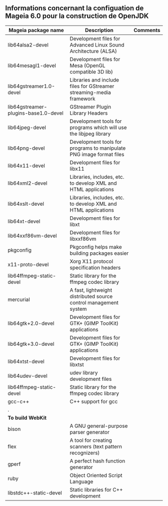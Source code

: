 Informations concernant la configuation de Mageia 6.0 pour la construction de OpenJDK
----
Mageia package name | Description | Comments
---|---|---
lib64alsa2-devel| Development files for Advanced Linux Sound Architecture (ALSA)|  
lib64mesagl1-devel|Development files for Mesa (OpenGL compatible 3D lib)|  
lib64gstreamer1.0-devel|Libraries and include files for GStreamer streaming-media framework|  
lib64gstreamer-plugins-base1.0-devel|GStreamer Plugin Library Headers​|  
lib64jpeg-devel|Development tools for programs which will use the libjpeg library|  
lib64png-devel|Development tools for programs to manipulate PNG image format files|  
lib64x11-devel|Development files for libx11|  
lib64xml2-devel|Libraries, includes, etc. to develop XML and HTML applications|  
lib64xslt-devel|Libraries, includes, etc. to develop XML and HTML applications|  
lib64xt-devel|Development files for libxt|  
lib64xxf86vm-devel|Development files for libxxf86vm|  
pkgconfig|Pkgconfig helps make building packages easier |  
x11-proto-devel|Xorg X11 protocol specification headers |  
lib64ffmpeg-static-devel |Static library for the ffmpeg codec library |  
mercurial|A fast, lightweight distributed source control management system |
lib64gtk+2.0-devel|Development files for GTK+ (GIMP ToolKit) applications|  
lib64gtk+3.0-devel|Development files for GTK+ (GIMP ToolKit) applications |
lib64xtst-devel|Development files for libxtst|  
lib64udev-devel|udev library development files|  
lib64ffmpeg-static-devel|Static library for the ffmpeg codec library |  
gcc-c++|C++ support for gcc |  
  |. |  
  |**To build WebKit**|
bison|A GNU general-purpose parser generator |  
flex|A tool for creating scanners (text pattern recognizers) |  
gperf|A perfect hash function generator |  
ruby|Object Oriented Script Language |  
libstdc++-static-devel |Static libraries for C++ development |  

